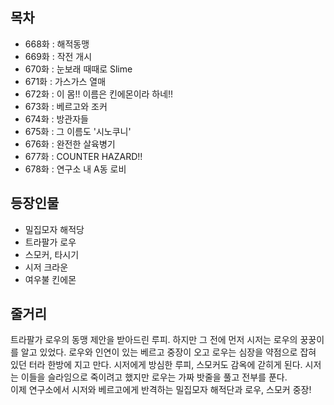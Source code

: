## 목차
- 668화 : 해적동맹
- 669화 : 작전 개시
- 670화 : 눈보래 때때로 Slime
- 671화 : 가스가스 열매
- 672화 : 이 몸!! 이름은 킨에몬이라 하네!!
- 673화 : 베르고와 조커
- 674화 : 방관자들
- 675화 : 그 이름도 '시노쿠니'
- 676화 : 완전한 살육병기
- 677화 : COUNTER HAZARD!!
- 678화 : 연구소 내 A동 로비
## 등장인물
- 밀집모자 해적당
- 트라팔가 로우
- 스모커, 타시기
- 시저 크라운
- 여우불 킨에몬
## 줄거리
트라팔가 로우의 동맹 제안을 받아드린 루피. 하지만 그 전에 먼저 시저는 로우의 꿍꿍이를 알고 있었다. 로우와 인연이 있는 베르고 중장이 오고 로우는 심장을 약점으로 잡혀 있던 터라 한방에 지고 만다. 시저에게 방심한 루피, 스모커도 감옥에 갇히게 된다. 시저는 이들을 슬라임으로 죽이려고 했지만 로우는 가짜 밧줄을 풀고 전부를 푼다.<br>
이제 연구소에서 시저와 베르고에게 반격하는 밀집모자 해적단과 로우, 스모커 중장!